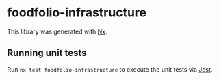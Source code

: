 # foodfolio-infrastructure

This library was generated with [Nx](https://nx.dev).

## Running unit tests

Run `nx test foodfolio-infrastructure` to execute the unit tests via [Jest](https://jestjs.io).
